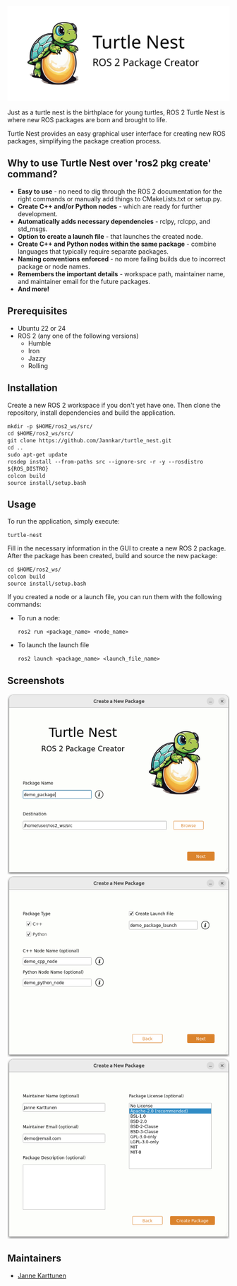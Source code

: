 ![Turtle Nest](images/turtle_nest_logo_large.png)

Just as a turtle nest is the birthplace for young turtles, ROS 2 Turtle Nest is where new ROS packages are born and brought to life.

Turtle Nest provides an easy graphical user interface for creating new ROS packages, simplifying the package creation process.

<h2>Why to use Turtle Nest over 'ros2 pkg create' command?</h2>

- **Easy to use** - no need to dig through the ROS 2 documentation for the right commands or manually add things to CMakeLists.txt or setup.py.
- **Create C++ and/or Python nodes** - which are ready for further development.
- **Automatically adds necessary dependencies** - rclpy, rclcpp, and std_msgs.
- **Option to create a launch file** - that launches the created node.
- **Create C++ and Python nodes within the same package** - combine languages that typically require separate packages.
- **Naming conventions enforced** - no more failing builds due to incorrect package or node names.
- **Remembers the important details** - workspace path, maintainer name, and maintainer email for the future packages.
- **And more!**

<h2>Prerequisites</h2>

- Ubuntu 22 or 24
- ROS 2 (any one of the following versions)
  - Humble
  - Iron
  - Jazzy
  - Rolling

<h2>Installation</h2>

Create a new ROS 2 workspace if you don't yet have one. Then clone the repository, install dependencies and build the application.
```
mkdir -p $HOME/ros2_ws/src/
cd $HOME/ros2_ws/src/
git clone https://github.com/Jannkar/turtle_nest.git
cd ..
sudo apt-get update
rosdep install --from-paths src --ignore-src -r -y --rosdistro ${ROS_DISTRO}
colcon build
source install/setup.bash
```

<h2>Usage</h2>
To run the application, simply execute:

```
turtle-nest
```

Fill in the necessary information in the GUI to create a new ROS 2 package. After the package has been created, build and source the new package:

```
cd $HOME/ros2_ws/
colcon build
source install/setup.bash
```

If you created a node or a launch file, you can run them with the following commands:
* To run a node:
    ```
    ros2 run <package_name> <node_name>
    ```
* To launch the launch file
    ```
    ros2 launch <package_name> <launch_file_name>
    ```

<h2>Screenshots</h2>

![Screenshot 1](images/screenshot_p1.png)
![Screenshot 2](images/screenshot_p2.png)
![Screenshot 3](images/screenshot_p3.png)

## Maintainers

- [Janne Karttunen](https://www.linkedin.com/in/janne-karttunen-a22375209/)
